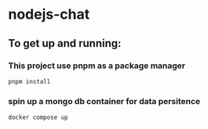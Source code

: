 # nodejs-chat

## To get up and running:

### This project use pnpm as a package manager

```
pnpm install
```


### spin up a mongo db container for data persitence 

```
docker compose up
```
